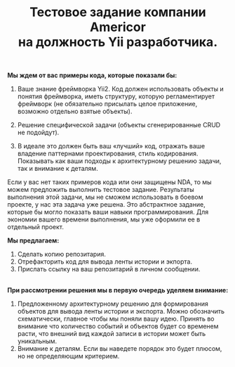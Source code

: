 <p align="center">
    <h1 align="center">Тестовое задание компании Americor <br> на должность Yii разработчика.</h1>
    <br>
</p>

<strong>Мы ждем от вас примеры кода, которые показали бы:</strong>

1. Ваше знание фреймворка Yii2. Код должен использовать объекты и понятия фреймворка, иметь структуру, которую регламентирует фреймворк (не обязательно присылать целое приложение, возможно отдельно взятые объекты).</br>

2. Решение специфической задачи (объекты сгенерированные CRUD не подойдут).</br>

3. В идеале это должен быть ваш «лучший» код, отражать ваше владение паттернами проектирования, стиль кодирования. Показывать как ваши подходы к архитектурному решению задачи, так и внимание к деталям. </br>

<p>Если у вас нет таких примеров кода или они защищены NDA, то мы можем предложить выполнить тестовое задание. Результаты выполнения этой задачи, мы не сможем использовать в боевом проекте, у нас эта задача уже решена. Это абстрактное задание, которые бы могло показать ваши навыки программирования. Для экономии вашего времени выполнения, мы уже оформили ее в отдельный проект.</p>

<strong>Мы предлагаем:</strong>

1. Сделать копию репозитария.</br>
2. Отрефакторить код для вывода ленты истории и экпорта.</br>
3. Прислать ссылку на ваш репозитарий в личном сообщении.</br>

</br>
<strong>При рассмотрении решения мы в первую очередь уделяем внимание:</strong>

1. Предложенному архитектурному решению для формирования объектов для вывода ленты истории и экспорта. Можно обозначить схематически, главное чтобы мы поняли вашу идею. Принять во внимание что количество событий и объектов будет со временем расти, что внешний вид каждой записи в истории может быть уникальным.</br>
2. Внимание к деталям. Если вы наведете порядок это будет плюсом, но не определяющим критерием. </br>

